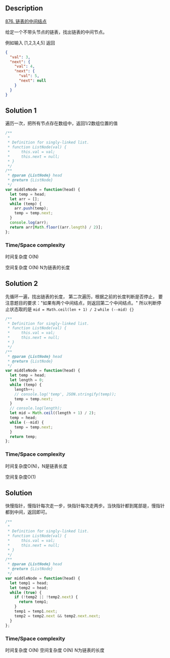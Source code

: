 ## Description

[876. 链表的中间结点](https://leetcode-cn.com/problems/middle-of-the-linked-list/)

给定一个不带头节点的链表，找出链表的中间节点。

例如输入 [1,2,3,4,5] 返回

```json
{
  "val": 3,
  "next": {
    "val": 4,
    "next": {
      "val": 5,
      "next": null
    }
  }
}
```

## Solution 1

遍历一次，把所有节点存在数组中，返回1/2数组位置的值
```js
/**
 *
 * Definition for singly-linked list.
 * function ListNode(val) {
 *     this.val = val;
 *     this.next = null;
 * }
 */
/**
 * @param {ListNode} head
 * @return {ListNode}
 */
var middleNode = function(head) {
  let temp = head;
  let arr = [];
  while (temp) {
    arr.push(temp);
    temp = temp.next;
  }
  console.log(arr);
  return arr[Math.floor((arr.length) / 2)];
};
```

### Time/Space complexity

时间复杂度 O(N)

空间复杂度 O(N) N为链表的长度

## Solution 2

先循环一遍，找出链表的长度，
第二次遍历，根据之前的长度判断是否停止，
要注意题目的要求："如果有两个中间结点，则返回第二个中间结点。"
所以判断停止状态取的是 `mid = Math.ceil(len + 1) / 2` `while (--mid) {}`

```js
/**
 * Definition for singly-linked list.
 * function ListNode(val) {
 *     this.val = val;
 *     this.next = null;
 * }
 */
/**
 * @param {ListNode} head
 * @return {ListNode}
 */
var middleNode = function(head) {
  let temp = head;
  let length = 0;
  while (temp) {
    length++;
    // console.log('temp', JSON.stringify(temp));
    temp = temp.next;
  }
  // console.log(length);
  let mid = Math.ceil((length + 1) / 2);
  temp = head;
  while (--mid) {
    temp = temp.next;
  }
  return temp;
};

```
### Time/Space complexity

时间复杂度O(N)，N是链表长度

空间复杂度O(1)

## Solution

快慢指针，慢指针每次走一步，快指针每次走两步。当快指针都到尾部是，慢指针都到中间，返回即可。

```js
/**
 *
 * Definition for singly-linked list.
 * function ListNode(val) {
 *     this.val = val;
 *     this.next = null;
 * }
 */
/**
 * @param {ListNode} head
 * @return {ListNode}
 */
var middleNode = function(head) {
  let temp1 = head;
  let temp2 = head;
  while (true) {
    if (!temp2 || !temp2.next) {
      return temp1;
    }
    temp1 = temp1.next;
    temp2 = temp2.next && temp2.next.next;
  }
};
```

### Time/Space complexity

时间复杂度 O(N)
空间复杂度 O(N) N为链表的长度
